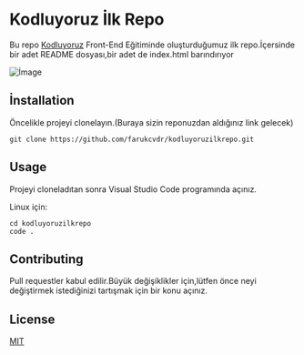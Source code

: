 # Kodluyoruz İlk Repo

Bu repo [Kodluyoruz](www.kodluyoruz.org) Front-End Eğitiminde oluşturduğumuz ilk repo.İçersinde bir adet README dosyası,bir adet de index.html barındırıyor

![İmage](https://img.ssyukle.com/image/tyIocl)

## İnstallation

Öncelikle projeyi clonelayın.(Buraya sizin reponuzdan aldığınız link gelecek)

```
git clone https://github.com/farukcvdr/kodluyoruzilkrepo.git
```

## Usage

Projeyi cloneladıtan sonra Visual Studio Code programında açınız.

Linux için:

```
cd kodluyoruzilkrepo
code .
```

## Contributing

Pull requestler kabul edilir.Büyük değişiklikler için,lütfen önce neyi değiştirmek istediğinizi tartışmak için bir konu açınız.

## License

[MIT](https://choosealicense.com)
